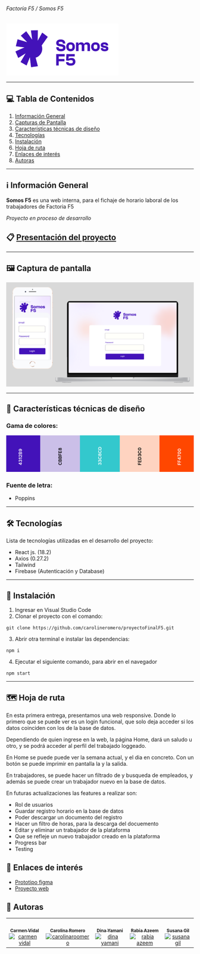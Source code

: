 ###### Factoría F5 / Somos F5

![logo-somosF5](src/assets/img/readme/logo-readme.png)


***

## 💻 Tabla de Contenidos
1. [Información General](#ℹ️-información-general)
2. [Capturas de Pantalla](#🖼️-captura-de-pantalla)
3. [Características técnicas de diseño](#🎨-características-técnicas-de-diseño)
4. [Tecnologías](#🛠️-tecnologías)
5. [Instalación](#🚀-instalación)
6. [Hoja de ruta](#🗺️-hoja-de-ruta)
7. [Enlaces de interés](#🔗-enlaces-de-interés)
8. [Autoras](#🤝-autoras)

***
## ℹ️ Información General

**Somos F5** es una web interna, para el fichaje de horario laboral de los trabajadores de Factoria F5

*Proyecto en proceso de desarrollo*   

## 📋 [Presentación del proyecto](https://www.canva.com/design/DAFQCD2phzg/3Jv58HCHftRu8S3LdiDnPA/view?utm_content=DAFQCD2phzg&utm_campaign=designshare&utm_medium=link&utm_source=publishsharelink)

***

## 🖼️ Captura de pantalla

![screen](src/assets/img/readme/figma.png)




***
## 🎨 Características técnicas de diseño 
### Gama de colores: 
![colors](src/assets/img/readme/gamaColores.png)


### Fuente de letra: 
- Poppins


***

## 🛠️ Tecnologías
Lista de tecnologías utilizadas en el desarrollo del proyecto:
* React js. (18.2)
* Axios (0.27.2)
* Tailwind
* Firebase (Autenticación y Database)

***

## 🚀 Instalación

1.  Ingresar en Visual Studio Code
2.  Clonar el proyecto con el comando: 

 ``` 
git clone https://github.com/carolineromero/proyectoFinalF5.git
```

3. Abrir otra terminal e instalar las dependencias:
 ``` 
npm i
```

4. Ejecutar el siguiente comando, para abrir en el navegador
 ``` 
npm start
```
***
## 🗺️ Hoja de ruta

En esta primera entrega, presentamos una web responsive. Donde lo primero que se puede ver es un login funcional, que solo deja acceder si los datos coinciden con los de la base de datos.

Dependiendo de quien ingrese en la web, la página Home, dará un saludo u otro, y se podrá acceder al perfil del trabajado loggeado.

En Home se puede puede ver la semana actual, y el dia en concreto. Con un botón se puede imprimir en pantalla la y la salida.

En trabajadores, se puede hacer un filtrado de y busqueda de empleados, y además se puede crear un trabajador nuevo en la base de datos. 

En futuras actualizaciones las features a realizar son:

* Rol de usuarios
* Guardar registro horario en la base de datos
* Poder descargar un documento del registro
* Hacer un filtro de horas, para la descarga del docuemento
* Editar y eliminar un trabajador de la plataforma
* Que se refleje un nuevo trabajador creado en la plataforma
* Progress bar
* Testing


## 🔗 Enlaces de interés

* [Prototipo figma](https://www.figma.com/proto/IrGdfK7wnR4hjpldf6q555/Proyecto-Final-Factoria-F5?node-id=369%3A980&scaling=scale-down&page-id=0%3A1&starting-point-node-id=369%3A980&show-proto-sidebar=1)  
* [Proyecto web](https://somosf5.vercel.app)

## 🤝 Autoras

<!-- ALL-CONTRIBUTORS-LIST:START - Do not remove or modify this section -->
<!-- prettier-ignore-start -->
<!-- markdownlint-disable -->
<table>
  <tr>
    <td align="center"><a href="https://github.com/CarmenVidal"><img src="https://avatars.githubusercontent.com/u/105284305?v=4" width="100px;" alt=""/><br /><sub><b>Carmen Vidal</b></sub></a><br /><a href="https://www.linkedin.com/in/carmen-vidal-teran/" <a href="" target="blank"><img align="center" src="https://raw.githubusercontent.com/rahuldkjain/github-profile-readme-generator/master/src/images/icons/Social/linked-in-alt.svg" alt="carmen vidal" height="18" /></a> </td>
    <td align="center"><a href="https://github.com/carolineromero"><img src="https://avatars.githubusercontent.com/u/105285220?v=4" width="100px;" alt=""/><br /><sub><b>Carolina Romero</b></sub></a><br /><a href="https://www.linkedin.com/in/carolinaroomero/" <a href="https://linkedin.com/in/carolinaroomero" target="blank"><img align="center" src="https://raw.githubusercontent.com/rahuldkjain/github-profile-readme-generator/master/src/images/icons/Social/linked-in-alt.svg" alt="carolinaroomero" height="18" /></a> </td>
    <td align="center"><a href="https://github.com/Dweina1920"><img src="https://avatars.githubusercontent.com/u/105285010?v=4" width="100px;" alt=""/><br /><sub><b>Dina Yamani</b></sub></a><br /><a href="https://www.linkedin.com/in/dina-yamani/" <a href="https://www.linkedin.com/in/dina-yamani/" target="blank"><img align="center" src="https://raw.githubusercontent.com/rahuldkjain/github-profile-readme-generator/master/src/images/icons/Social/linked-in-alt.svg" alt="dina yamani" height="18" /></a> </td>
    <td align="center"><a href="https://github.com/RABIAZEEM"><img src="https://avatars.githubusercontent.com/u/105284208?v=4" width="100px;" alt=""/><br /><sub><b>Rabia Azeem</b></sub></a><br /><a href="https://www.linkedin.com/in/rabiaazeem/" <a href="https://www.linkedin.com/in/rabiaazeem/" target="blank"><img align="center" src="https://raw.githubusercontent.com/rahuldkjain/github-profile-readme-generator/master/src/images/icons/Social/linked-in-alt.svg" alt="rabia azeem" height="18" /></a> </td>
    <td align="center"><a href="https://github.com/gilsusana"><img src="https://avatars.githubusercontent.com/u/105043250?v=4" width="100px;" alt=""/><br /><sub><b>Susana Gil</b></sub></a><br /><a href="https://www.linkedin.com/in/susanagildeveloper/" <a href="https://www.linkedin.com/in/susanagildeveloper/" target="blank"><img align="center" src="https://raw.githubusercontent.com/rahuldkjain/github-profile-readme-generator/master/src/images/icons/Social/linked-in-alt.svg" alt="susana gil" height="18" /></a></td>
  </tr>
  </table>


  